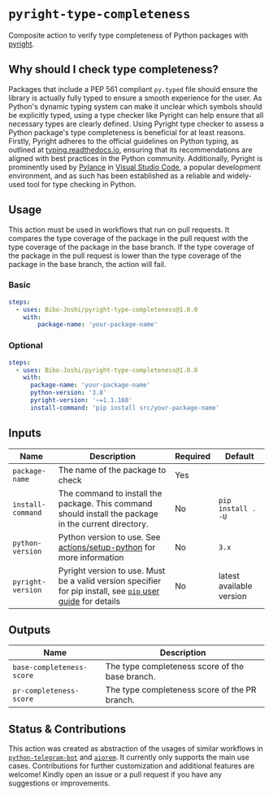 # `pyright-type-completeness`

Composite action to verify type completeness of Python packages with [pyright](https://pypi.org/project/pyright/).

## Why should I check type completeness?

Packages that include a PEP 561 compliant `py.typed` file should ensure the library is actually fully typed to ensure a smooth experience for the user.
As Python's dynamic typing system can make it unclear which symbols should be explicitly typed, using a type checker like Pyright can help ensure that all necessary types are clearly defined. 
Using Pyright type checker to assess a Python package's type completeness is beneficial for at least reasons.
Firstly, Pyright adheres to the official guidelines on Python typing, as outlined at [typing.readthedocs.io](https://typing.readthedocs.io/en/latest/source/libraries.html#how-much-of-my-library-needs-types), ensuring that its recommendations are aligned with best practices in the Python community.
Additionally, Pyright is prominently used by [Pylance](https://marketplace.visualstudio.com/items?itemName=ms-python.vscode-pylance) in [Visual Studio Code](https://code.visualstudio.com/), a popular development environment, and as such has been established as a reliable and widely-used tool for type checking in Python.

## Usage

This action must be used in workflows that run on pull requests.
It compares the type coverage of the package in the pull request with the type coverage of the package in the base branch.
If the type coverage of the package in the pull request is lower than the type coverage of the package in the base branch, the action will fail.

### Basic

```yml
steps:
  - uses: Bibo-Joshi/pyright-type-completeness@1.0.0
    with:
        package-name: 'your-package-name'
```

### Optional

```yml
steps:
  - uses: Bibo-Joshi/pyright-type-completeness@1.0.0
    with:
      package-name: 'your-package-name'
      python-version: '3.8'
      pyright-version: '~=1.1.160' 
      install-command: 'pip install src/your-package-name'
```

## Inputs

| Name              | Description                                                                                                                                                                                  | Required | Default                  |
|-------------------|----------------------------------------------------------------------------------------------------------------------------------------------------------------------------------------------|----------|--------------------------|
| `package-name`    | The name of the package to check                                                                                                                                                             | Yes      |                          |
| `install-command` | The command to install the package. This command should install the package in the current directory.                                                                                        | No       | `pip install . -U`       |
| `python-version`  | Python version to use. See [actions/setup-python](https://github.com/actions/setup-python/blob/main/docs/advanced-usage.md#using-the-python-version-input) for more information              | No       | `3.x`                    |
| `pyright-version` | Pyright version to use. Must be a valid version specifier for pip install, see [`pip` user guide](https://packaging.python.org/en/latest/specifications/version-specifiers/#id5) for details | No       | latest available version |

## Outputs

| Name                      | Description                                     |
|---------------------------|-------------------------------------------------|
| `base-completeness-score` | The type completeness score of the base branch. |
| `pr-completeness-score`   | The type completeness score of the PR branch.   |

## Status & Contributions

This action was created as abstraction of the usages of similar workflows in [`python-telegram-bot`](https://github.com/python-telegram-bot/python-telegram-bot) and [`aiorem`](https://github.com/Bibo-Joshi/aiorem).
It currently only supports the main use cases.
Contributions for further customization and additional features are welcome!
Kindly open an issue or a pull request if you have any suggestions or improvements.
